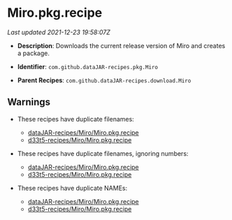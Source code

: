# Miro.pkg.recipe

_Last updated 2021-12-23 19:58:07Z_

- **Description**: Downloads the current release version of Miro and creates a package.

- **Identifier**: `com.github.dataJAR-recipes.pkg.Miro`

- **Parent Recipes**: `com.github.dataJAR-recipes.download.Miro`

## Warnings

- These recipes have duplicate filenames:
    - [dataJAR-recipes/Miro/Miro.pkg.recipe](/autopkg-dupe-tracker/dataJAR-recipes/Miro/Miro.pkg.recipe)
    - [d33t5-recipes/Miro/Miro.pkg.recipe](/autopkg-dupe-tracker/d33t5-recipes/Miro/Miro.pkg.recipe)

- These recipes have duplicate filenames, ignoring numbers:
    - [dataJAR-recipes/Miro/Miro.pkg.recipe](/autopkg-dupe-tracker/dataJAR-recipes/Miro/Miro.pkg.recipe)
    - [d33t5-recipes/Miro/Miro.pkg.recipe](/autopkg-dupe-tracker/d33t5-recipes/Miro/Miro.pkg.recipe)

- These recipes have duplicate NAMEs:
    - [dataJAR-recipes/Miro/Miro.pkg.recipe](/autopkg-dupe-tracker/dataJAR-recipes/Miro/Miro.pkg.recipe)
    - [d33t5-recipes/Miro/Miro.pkg.recipe](/autopkg-dupe-tracker/d33t5-recipes/Miro/Miro.pkg.recipe)